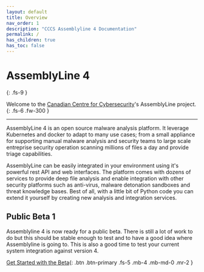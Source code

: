 ```yaml
---
layout: default
title: Overview
nav_order: 1
description: "CCCS Assemblyline 4 Documentation"
permalink: /
has_children: true
has_toc: false
---
```


# AssemblyLine 4
{: .fs-9 }

Welcome to the [Canadian Centre for Cybersecurity](https://www.cyber.gc.ca/en)'s AssemblyLine project.
{: .fs-6 .fw-300 }

---

AssemblyLine 4 is an open source malware analysis platform. It leverage Kubernetes and docker to adapt to many use cases; from a small appliance for supporting manual malware analysis and security teams to large scale entreprise security operation scanning millions of files a day and provide triage capabilities.

AssemblyLine can be easily integrated in your environment using it's powerful rest API and web interfaces. The platform  comes with dozens of services to provide deep file analysis and enable integration with other security platforms such as anti-virus, malware detonation sandboxes and threat knowledge bases. Best of all, with a little bit of Python code you can extend it yourself by creating new analysis and integration services.

## Public Beta 1

Assemblyline 4 is now ready for a public beta. There is still a lot of work to do but this should be stable enough to test and to have a good idea where Assemblyline is going to. This is also a good time to test your current system integration against version 4. 


[Get Started with the Beta](./docs/public_beta.html){: .btn .btn-primary .fs-5 .mb-4 .mb-md-0 .mr-2 }

